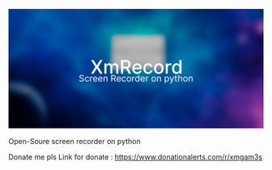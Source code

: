<img src="https://raw.githubusercontent.com/YaroslavXm/XmRecord/refs/heads/main/res/XmRecordScreenRecorder.png"></img>

Open-Soure screen recorder on python

Donate me pls
Link for donate : https://www.donationalerts.com/r/xmgam3s
